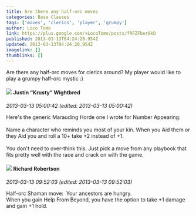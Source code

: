 ```yaml
---
title: Are there any half-orc moves
categories: Base Classes
tags: ['moves', 'clerics', 'player', 'grumpy']
author: Loco Tomo
link: https://plus.google.com/+LocoTomo/posts/fRFZFber8kD
published: 2013-03-13T04:24:20.954Z
updated: 2013-03-13T04:24:20.954Z
imagelink: []
thumblinks: []
---
```


Are there any half-orc moves for clerics  around? My player would like to play a grumpy half-orc mystic :)
<div id='comment z13zgxmicv3hjhpz504civrgmqbxjjdgj3c'>
  <h4><img src='{{site.baseurl}}//images/avatars/116619544191940331555_photo.jpg'> Justin “Krusty” Wightbred</h4>
      <p><cite>2013-03-13 05:00:42 (edited: 2013-03-13 05:00:42)</cite></p>
        <p>Here&#39;s the generic Marauding Horde one I wrote for Number Appearing:<br /><br />Name a character who reminds you most of your kin. When you Aid them or they Aid you and roll a 10+ take +2 instead of +1.<br /><br />You don&#39;t need to over-think this. Just pick a move from any playbook that fits pretty well with the race and crack on with the game.</p>
</div>
        

<div id='comment z13zgxmicv3hjhpz504civrgmqbxjjdgj3c'>
  <h4><img src='{{site.baseurl}}//images/avatars/108034461092234678612_photo.jpg'> Richard Robertson</h4>
      <p><cite>2013-03-13 09:52:03 (edited: 2013-03-13 09:52:03)</cite></p>
        <p>Half-orc Shaman move:  Your ancestors are hungry.<br />When you gain Help From Beyond, you have the option to take +1 damage and gain +1 hold.</p>
</div>
        